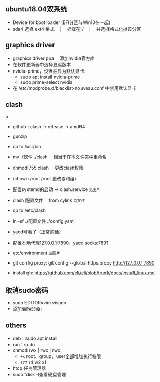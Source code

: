## ubuntu18.04双系统

- Device for boot loader (EFI分区与Win10在一起)
- sda4 选择 ext4 格式 &emsp;|&emsp; 挂载在 / &emsp;|&emsp; 并选择格式化掉该分区 

## graphics driver

- graphics driver ppa &emsp;添加nvidia官方库
- 在软件更新器中选择显驱版本
- nvidia-prime，设置独显为默认显卡:
	- sudo apt install nvidia-prime
	- sudo prime-select nvidia
- 在 /etc/modprobe.d/blacklist-nouveau.conf 中禁用默认显卡

## clash
p
- github : clash -> release -> amd64
- gunzip
- cp to /usr/bin
- mv ./软件 ./clash &emsp;相当于在本文件夹中重命名
- chmod 755 clash &emsp;更改clash权限
- (chown /root /root 更改累和组)
- 配置systemd的启动 -> clash.service  `见图片`
- clash 配置文件  &emsp;from cylink  `见文件`
- cp to /etc/clash
- ln -sf ./配置文件 ./config.yaml
- yacd可看了（正常的话）
- 配置本地代理127.0.0.1:7890，yacd socks:7891
- etc/environment `见图片`

- git config proxy: git config --global https.proxy http://127.0.0.1:7890

- install gh: https://github.com/cli/cli/blob/trunk/docs/install_linux.md

## 取消sudo密码
- sudo EDITOR=vim visudo
- 添加`NOPASSWD: `

## others
- deb：sudo apt install
- run：sudo
- chmod rwx | rwx | rwx
    - `+x` root、group、user全部增加执行权限
    - `777` r4 w2 x1
- htop 任务管理器
- sudo fdisk -l查看硬盘管理
